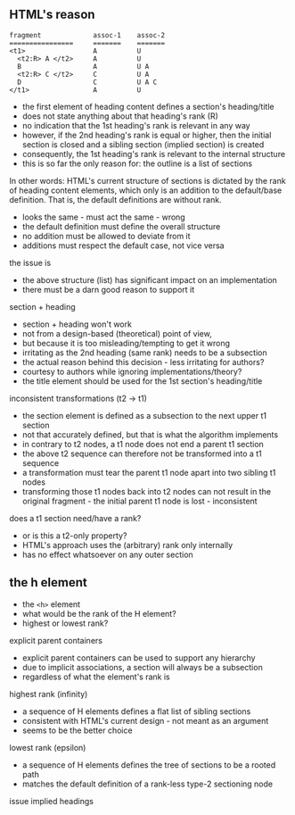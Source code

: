 
<!-- ======================================================================= -->
## HTML's reason

```
fragment             assoc-1    assoc-2
================     =======    =======
<t1>                 A          U
  <t2:R> A </t2>     A          U
  B                  A          U A
  <t2:R> C </t2>     C          U A
  D                  C          U A C
</t1>                A          U
```

* the first element of heading content defines a section's heading/title
* does not state anything about that heading's rank (R)
* no indication that the 1st heading's rank is relevant in any way
* however, if the 2nd heading's rank is equal or higher, then the initial
  section is closed and a sibling section (implied section) is created
* consequently, the 1st heading's rank is relevant to the internal structure
* this is so far the only reason for: the outline is a list of sections

In other words: HTML's current structure of sections is dictated by the rank
of heading content elements, which only is an addition to the default/base
definition. That is, the default definitions are without rank.

* looks the same - must act the same - wrong
* the default definition must define the overall structure
* no addition must be allowed to deviate from it
* additions must respect the default case, not vice versa

the issue is

* the above structure (list) has significant impact on an implementation
* there must be a darn good reason to support it

section + heading

* section + heading won't work
* not from a design-based (theoretical) point of view,
* but because it is too misleading/tempting to get it wrong
* irritating as the 2nd heading (same rank) needs to be a subsection
* the actual reason behind this decision - less irritating for authors?
* courtesy to authors while ignoring implementations/theory?
* the title element should be used for the 1st section's heading/title

inconsistent transformations (t2 -> t1)

* the section element is defined as a subsection to the next upper t1 section
* not that accurately defined, but that is what the algorithm implements
* in contrary to t2 nodes, a t1 node does not end a parent t1 section
* the above t2 sequence can therefore not be transformed into a t1 sequence
* a transformation must tear the parent t1 node apart into two sibling t1 nodes
* transforming those t1 nodes back into t2 nodes can not result in the original
  fragment - the initial parent t1 node is lost - inconsistent

does a t1 section need/have a rank?

* or is this a t2-only property?
* HTML's approach uses the (arbitrary) rank only internally
* has no effect whatsoever on any outer section

<!-- ======================================================================= -->
## the h element

* the `<h>` element
* what would be the rank of the H element?
* highest or lowest rank?

explicit parent containers

* explicit parent containers can be used to support any hierarchy
* due to implicit associations, a section will always be a subsection
* regardless of what the element's rank is

highest rank (infinity)

* a sequence of H elements defines a flat list of sibling sections
* consistent with HTML's current design - not meant as an argument
* seems to be the better choice

lowest rank (epsilon)

* a sequence of H elements defines the tree of sections to be a rooted path
* matches the default definition of a rank-less type-2 sectioning node

<!-- ======================================================================= -->

issue implied headings
